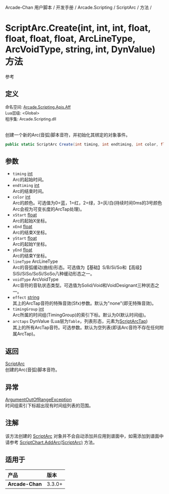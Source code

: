 Arcade-Chan 用户脚本 / 开发手册 / Arcade.Scripting / ScriptArc / 方法 /
# ScriptArc.Create(int, int, int, float, float, float, float, ArcLineType, ArcVoidType, string, int, DynValue) 方法
参考

## 定义
<div style="font-size: 90%;">
命名空间: <a href="README.md">Arcade.Scripting.Apis.Aff</a><br />
Lua层级: &lt;Global&gt;<br />
程序集: Arcade.Scripting.dll
</div><br />

创建一个新的Arc(音弧)脚本音符，并初始化其绑定的对象事件。

```csharp
public static ScriptArc Create(int timing, int endtiming, int color, float xStart, float xEnd, float yStart, float yEnd, ArcLineType lineType, ArcVoidType voidType, string effect = "none", int timingGroup = 0, DynValue arctaps = null);
```

## 参数
- ``timing`` [int](https://docs.microsoft.com/zh-cn/dotnet/api/system.int32)  
  Arc的起始时间。
- ``endtiming`` [int](https://docs.microsoft.com/zh-cn/dotnet/api/system.int32)  
  Arc的结束时间。
- ``color`` [int](https://docs.microsoft.com/zh-cn/dotnet/api/system.int32)  
  Arc的颜色。可选值为0=蓝，1=红，2=绿，3=灰/白(持续时间0ms的3号颜色Arc会视为可变长度的ArcTap处理)。
- ``xStart`` [float](https://docs.microsoft.com/zh-cn/dotnet/api/system.single)  
  Arc的起始X坐标。
- ``xEnd`` [float](https://docs.microsoft.com/zh-cn/dotnet/api/system.single)  
  Arc的结束X坐标。
- ``yStart`` [float](https://docs.microsoft.com/zh-cn/dotnet/api/system.single)  
  Arc的起始Y坐标。
- ``yEnd`` [float](https://docs.microsoft.com/zh-cn/dotnet/api/system.single)  
  Arc的结束Y坐标。
- ``lineType`` ArcLineType  
  Arc的音弧缓动(曲线)形态。可选值为【基础】S/B/Si/So和【高级】SiSi/SiSo/SoSi/SoSo八种缓动形态之一。
- ``voidType`` ArcVoidType  
  Arc音符的音轨状态类型。可选值为Solid/Void和VoidDesignant三种状态之一。
- ``effect`` [string](https://docs.microsoft.com/zh-cn/dotnet/api/system.string)  
  其上的ArcTap音符的特殊音效(Sfx)参数。默认为"none"(即无特殊音效)。
- ``timingGroup`` [int](https://docs.microsoft.com/zh-cn/dotnet/api/system.int32)  
  Arc所属的时间组(TimingGroup)的索引下标。默认为0(默认时间组)。
- ``arctaps`` DynValue (Lua层为``Table``，列表形态，元素为[ScriptArcTap](ScriptArcTap.md))  
  其上的所有ArcTap音符。可选参数。默认为空列表(即该Arc音符不存在任何附属ArcTap)。

## 返回
[ScriptArc](ScriptArc.md)  
  创建的Arc(音弧)脚本音符。

## 异常
[ArgumentOutOfRangeException](https://docs.microsoft.com/zh-cn/dotnet/api/system.argumentoutofrangeexception)  
  时间组索引下标超出现有时间组列表的范围。

## 注解
该方法创建的 [ScriptArc](ScriptArc.md) 对象并不会自动添加并应用到谱面中，如需添加到谱面中请参考 [ScriptChart.AddArc(ScriptArc)](ScriptChart_AddArc.md) 方法。

## 适用于
| 产品 | 版本 |
|:----|:----|
| **Arcade-Chan** | 3.3.0+ |